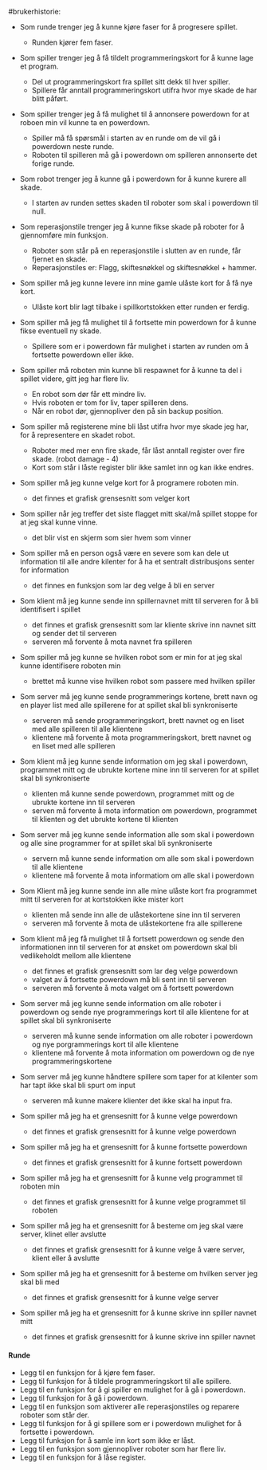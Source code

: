 #brukerhistorie:

- Som runde trenger jeg å kunne kjøre faser for å progresere spillet.
    - Runden kjører fem faser.

- Som spiller trenger jeg å få tildelt programmeringskort for å kunne lage et program.
    - Del ut programmeringskort fra spillet sitt dekk til hver spiller.
    - Spillere får anntall programmeringskort utifra hvor mye skade de har blitt påført.

- Som spiller trenger jeg å få mulighet til å annonsere powerdown for at roboen min vil kunne ta en powerdown.
    - Spiller må få spørsmål i starten av en runde om de vil gå i powerdown neste runde.
    - Roboten til spilleren må gå i powerdown om spilleren annonserte det forige runde.

- Som robot trenger jeg å kunne gå i powerdown for å kunne kurere all skade.
    - I starten av runden settes skaden til roboter som skal i powerdown til null.

- Som reperasjonstile trenger jeg å kunne fikse skade på roboter for å gjennomføre min funksjon.
    - Roboter som står på en reperasjonstile i slutten av en runde, får fjernet en skade.
    - Reperasjonstiles er: Flagg, skiftesnøkkel og skiftesnøkkel + hammer.

- Som spiller må jeg kunne levere inn mine gamle ulåste kort for å få nye kort.
    - Ulåste kort blir lagt tilbake i spillkortstokken etter runden er ferdig.

- Som spiller må jeg få mulighet til å fortsette min powerdown for å kunne fikse eventuell ny skade.
    - Spillere som er i powerdown får mulighet i starten av runden om å fortsette powerdown eller ikke.

- Som spiller må roboten min kunne bli respawnet for å kunne ta del i spillet videre, gitt jeg har flere liv.
    - En robot som dør får ett mindre liv.
    - Hvis roboten er tom for liv, taper spilleren dens.
    - Når en robot dør, gjennopliver den på sin backup position.

- Som spiller må registerene mine bli låst utifra hvor mye skade jeg har, for å representere en skadet robot.
    - Roboter med mer enn fire skade, får låst anntall register over fire skade. (robot damage - 4)
    - Kort som står i låste register blir ikke samlet inn og kan ikke endres.


- Som spiller må jeg kunne velge kort for å programere roboten min.
    - det finnes et grafisk grensesnitt som velger kort
    
- Som spiller når jeg treffer det siste flagget mitt skal/må spillet stoppe for at jeg skal kunne vinne.
    - det blir vist en skjerm som sier hvem som vinner

- Som spiller må en person også være en severe som kan dele ut information til alle andre kilenter for å ha et sentralt 
distribusjons senter for information
    - det finnes en funksjon som lar deg velge å bli en server

- Som klient må jeg kunne sende inn spillernavnet mitt til serveren for å bli identifisert i spillet
    - det finnes et grafisk grensesnitt som lar kliente skrive inn navnet sitt og sender det til serveren 
    - serveren må forvente å mota navnet fra spilleren
- Som spiller må jeg kunne se hvilken robot som er min for at jeg skal kunne identifisere roboten min
    - brettet må kunne vise hvilken robot som passere med hvilken spiller
- Som server må jeg kunne sende programmerings kortene, brett navn og en player list med alle spillerene for at spillet 
skal bli synkroniserte
    - serveren må sende programmeringskort, brett navnet og en liset med alle spilleren til alle klientene
    - klientene må forvente å mota programmeringskort, brett navnet og en liset med alle spilleren
- Som klient må jeg kunne sende information om jeg skal i powerdown, programmet mitt og de ubrukte 
kortene mine inn til serveren for at spillet skal bli synkroniserte
    - klienten må kunne sende powerdown, programmet mitt og de ubrukte kortene inn til serveren
    - serven må forvente å mota information om powerdown, programmet til klienten og det ubrukte kortene til klienten
- Som server må jeg kunne sende information alle som skal i powerdown og alle sine programmer for at spillet skal bli 
synkroniserte
    - servern må kunne sende information om alle som skal i powerdown til alle klientene
    - klientene må forvente å mota informatiom om alle skal i powerdown 

- Som Klient må jeg kunne sende inn alle mine ulåste kort fra programmet mitt til serveren for at kortstokken ikke 
mister kort
    - klienten må sende inn alle de ulåstekortene sine inn til serveren
    - serveren må forvente å mota de ulåstekortene fra alle spillerene

- Som klient må jeg få mulighet til å fortsett powerdown og sende den informationen inn til serveren for at ønsket om 
powerdown skal bli vedlikeholdt mellom alle klientene
    - det finnes et grafisk grensesnitt som lar deg velge powerdown 
    - valget av å fortsette powerdown må bli sent inn til serveren
    - serveren må forvente å mota valget om å fortsett powerdown 

- Som server må jeg kunne sende information om alle roboter i powerdown og sende nye programmerings kort til alle
 klientene for at spillet skal bli synkroniserte
    - serveren må kunne sende information om alle roboter i powerdown og nye porgrammerings kort til alle klientene
    - klientene må forvente å mota information om powerdown og de nye programmeringskortene
 
- Som server må jeg kunne håndtere spillere som taper for at kilenter som har tapt ikke skal bli spurt om input
    - serveren må kunne makere klienter det ikke skal ha input fra.

- Som spiller må jeg ha et grensesnitt for å kunne velge powerdown
    - det finnes et grafisk grensesnitt for å kunne velge powerdown   
- Som spiller må jeg ha et grensesnitt for å kunne fortsette powerdown
    - det finnes et grafisk grensesnitt for å kunne fortsett powerdown  
- Som spiller må jeg ha et grensesnitt for å kunne velg programmet til roboten min
    - det finnes et grafisk grensesnitt for å kunne velge programmet til roboten
- Som spiller må jeg ha et grensesnitt for å besteme om jeg skal være server, klinet eller avslutte
    - det finnes et grafisk grensesnitt for å kunne velge å være server, klient eller å avslutte 
- Som spiller må jeg ha et grensesnitt for å besteme om hvilken server jeg skal bli med
    - det finnes et grafisk grensesnitt for å kunne velge server
- Som spiller må jeg ha et grensesnitt for å kunne skrive inn spiller navnet mitt
    - det finnes et grafisk grensesnitt for å kunne skrive inn spiller navnet  
    
    
#### Runde

- Legg til en funksjon for å kjøre fem faser.
- Legg til funksjon for å tildele programmeringskort til alle spillere.
- Legg til en funksjon for å gi spiller en mulighet for å gå i powerdown.
- Legg til funksjon for å gå i powerdown.
- Legg til en funksjon som aktiverer alle reperasjonstiles og reparere roboter som står der.
- Legg til funksjon for å gi spillere som er i powerdown mulighet for å fortsette i powerdown.
- Legg til funksjon for å samle inn kort som ikke er låst.
- Legg til en funksjon som gjennopliver roboter som har flere liv.
- Legg til en funksjon for å låse register.